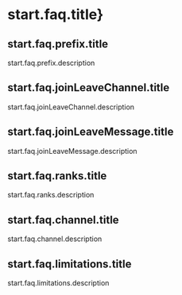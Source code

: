 # start.faq.title}

## start.faq.prefix.title

start.faq.prefix.description

## start.faq.joinLeaveChannel.title

start.faq.joinLeaveChannel.description

## start.faq.joinLeaveMessage.title

start.faq.joinLeaveMessage.description

## start.faq.ranks.title

start.faq.ranks.description

## start.faq.channel.title

start.faq.channel.description

## start.faq.limitations.title

start.faq.limitations.description
